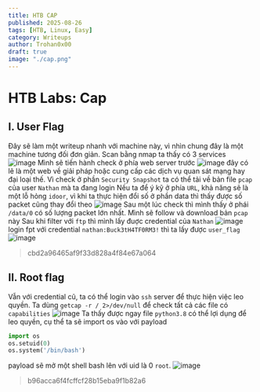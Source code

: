 ```yaml
---
title: HTB CAP
published: 2025-08-26
tags: [HTB, Linux, Easy]
category: Writeups
author: Trohan0x00
draft: true
image: "./cap.png"
---
```


# HTB Labs: Cap
## I. User Flag
Đây sẽ làm một writeup nhanh với machine này, vì nhìn chung đây là một machine tương đối đơn giản. Scan bằng nmap ta thấy có 3 services
![image](https://hackmd.io/_uploads/BkA07giFxl.png)
Mình sẽ tiến hành check ở phía web server trước
![image](https://hackmd.io/_uploads/HJe4EloKxe.png)
đây có lẽ là một web về giải pháp hoặc cung cấp các dịch vụ quan sát mạng hay đại loại thế. Vì check ở phần `Security Snapshot` ta có thể tải về bản file `pcap` của user `Nathan` mà ta đang login
Nếu ta để ý kỹ ở phía `URL`, khả năng sẽ là một lỗ hỏng `idoor`, vì khi ta thực hiện đổi số ở phần data thì thấy được số packet cũng thay đổi theo
![image](https://hackmd.io/_uploads/SyIUBeiKle.png)
Sau một lúc check thì mình thấy ở phái `/data/0` có số lượng packet lớn nhất. Mình sẽ follow và download bản `pcap` này
Sau khi filter với `ftp` thì mình lấy đuợc credential của `Nathan`
![image](https://hackmd.io/_uploads/SybFdxoYxl.png)
login fpt với credential `nathan:Buck3tH4TF0RM3!` thì ta lấy được `user_flag`
![image](https://hackmd.io/_uploads/H1-GFliFgl.png)
> cbd2a96465af9f33d828a4f84e67a064

## II. Root flag
Vẫn với credential cũ, ta có thể login vào `ssh` server để thực hiện việc leo quyền. Ta dùng `getcap -r / 2>/dev/null` để check tất cả các file có `capabilities` 
![image](https://hackmd.io/_uploads/rJ63CejYge.png)
Ta thấy được ngay file `python3.8` có thể lợi dụng để leo quyền, cụ thể ta sẽ import os vào với payload 
```python 
import os
os.setuid(0)
os.system('/bin/bash')
```
payload sẽ mở một shell bash lên với uid là 0 `root`. 
![image](https://hackmd.io/_uploads/SkIXJWitel.png)
> b96acca6f4fcffcf28b15eba9f1b82a6
